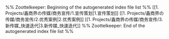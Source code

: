%% Zoottelkeeper: Beginning of the autogenerated index file list  %%
 [[1. Projects/鑫商界の传媒/商务宣传/1.宣传策划|1.宣传策划]]
 [[1. Projects/鑫商界の传媒/商务宣传/2.优秀案例|2.优秀案例]]
 [[1. Projects/鑫商界の传媒/商务宣传/3.新传媒_快速迭代|3.新传媒_快速迭代]]
%% Zoottelkeeper: End of the autogenerated index file list  %%
